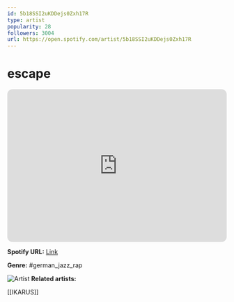```yaml
---
id: 5b18SSI2uKDDejs0Zxh17R
type: artist
popularity: 28
followers: 3004
url: https://open.spotify.com/artist/5b18SSI2uKDDejs0Zxh17R
---
```

# escape

<iframe style="border-radius:12px" src="https://open.spotify.com/embed/artist/5b18SSI2uKDDejs0Zxh17R" width="100%" height="352" frameBorder="0" allowfullscreen="" allow="autoplay; clipboard-write; encrypted-media; fullscreen; picture-in-picture" loading="lazy"></iframe>

**Spotify URL:** [Link](https://open.spotify.com/artist/5b18SSI2uKDDejs0Zxh17R)

**Genre:**  #german_jazz_rap

![Artist](https://i.scdn.co/image/ab6761610000e5ebb0ef3f31725b66b0bbf306c8)
**Related artists:**

[[IKARUS]]

